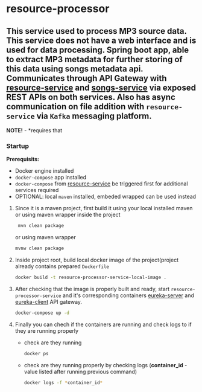 # resource-processor

## This service used to process MP3 source data. This service does not have a web interface and is used for data processing. Spring boot app, able to extract MP3 metadata for further storing of this data using songs metadata api. Communicates through API Gateway with [resource-service](https://github.com/Branjash/resource-service) and [songs-service](https://github.com/Branjash/songs-service) via exposed REST APIs on both services. Also has async communication on file addition with `resource-service` via `Kafka` messaging platform.

**NOTE!** - *requires that 

### Startup 

**Prerequisits:** 

- Docker engine installed
- `docker-compose` app installed
- `docker-compose` from [resource-service](https://github.com/Branjash/resource-service) be triggered first for additional services required
- OPTIONAL: local `maven` installed, embeded wrapped can be used instead

1. Since it is a maven project, first build it using your local installed maven or using maven wrapper inside the project
   ```bash
    mvn clean package
   ```
    or using maven wrapper
    ```bash
    mvnw clean package
    ```
  
2. Inside project root, build local docker image of the project(project already contains prepared `Dockerfile`
   ```bash
   docker build -t resource-processor-service-local-image .
   ```
     
3. After checking that the image is properly built and ready, start `resource-processor-service` and it's corresponding containers [eureka-server](https://github.com/Branjash/eureka-server) and [eureka-client](https://github.com/Branjash/eureka-client) API gateway.
   ```bash
   docker-compose up -d
   ```
    
5. Finally you can chech if the containers are running and check logs to if they are running properly
   - check are they running
     ```bash
     docker ps
     ```
   - check are they running properly by checking logs (**container_id** - value listed after running previous command)
     ```bash
     docker logs -f *container_id* 
     ```
     
